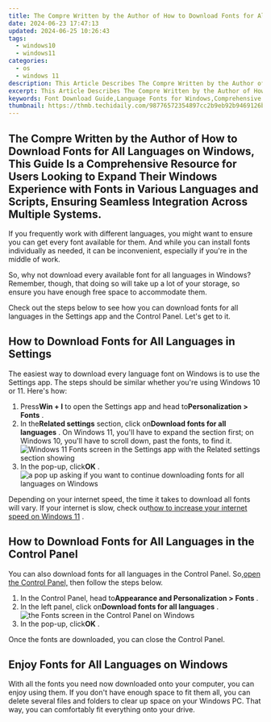 ```yaml
---
title: The Compre Written by the Author of How to Download Fonts for All Languages on Windows, This Guide Is a Comprehensive Resource for Users Looking to Expand Their Windows Experience with Fonts in Various Languages and Scripts, Ensuring Seamless Integration Across Multiple Systems.
date: 2024-06-23 17:47:13
updated: 2024-06-25 10:26:43
tags:
  - windows10
  - windows11
categories:
  - os
  - windows 11
description: This Article Describes The Compre Written by the Author of How to Download Fonts for All Languages on Windows, This Guide Is a Comprehensive Resource for Users Looking to Expand Their Windows Experience with Fonts in Various Languages and Scripts, Ensuring Seamless Integration Across Multiple Systems.
excerpt: This Article Describes The Compre Written by the Author of How to Download Fonts for All Languages on Windows, This Guide Is a Comprehensive Resource for Users Looking to Expand Their Windows Experience with Fonts in Various Languages and Scripts, Ensuring Seamless Integration Across Multiple Systems.
keywords: Font Download Guide,Language Fonts for Windows,Comprehensive Font Resources,Expand Windows Language Support,Scripts in Windows Fonts,Integrated Font Systems,Multilingual Font Experience
thumbnail: https://thmb.techidaily.com/98776572354897cc2b9eb92b9469126b6b1576e9ed20c23d2405392dbcb37fbd.jpg
---
```


## The Compre Written by the Author of How to Download Fonts for All Languages on Windows, This Guide Is a Comprehensive Resource for Users Looking to Expand Their Windows Experience with Fonts in Various Languages and Scripts, Ensuring Seamless Integration Across Multiple Systems.

 If you frequently work with different languages, you might want to ensure you can get every font available for them. And while you can install fonts individually as needed, it can be inconvenient, especially if you're in the middle of work.

 So, why not download every available font for all languages in Windows? Remember, though, that doing so will take up a lot of your storage, so ensure you have enough free space to accommodate them.

 Check out the steps below to see how you can download fonts for all languages in the Settings app and the Control Panel. Let's get to it.

##  How to Download Fonts for All Languages in Settings

 The easiest way to download every language font on Windows is to use the Settings app. The steps should be similar whether you're using Windows 10 or 11\. Here's how:

1. Press**Win + I** to open the Settings app and head to**Personalization > Fonts** .
2. In the**Related settings** section, click on**Download fonts for all languages** . On Windows 11, you'll have to expand the section first; on Windows 10, you'll have to scroll down, past the fonts, to find it.  
![Windows 11 Fonts screen in the Settings app with the Related settings section showing](https://static1.makeuseofimages.com/wordpress/wp-content/uploads/2023/03/windows-11-personalization-fonts-related-settings.jpg)
3. In the pop-up, click**OK** .  
![a pop up asking if you want to continue downloading fonts for all languages on Windows](https://static1.makeuseofimages.com/wordpress/wp-content/uploads/2023/03/popup-donwnload-all-fonts-windows-11.jpg)

 Depending on your internet speed, the time it takes to download all fonts will vary. If your internet is slow, check out[how to increase your internet speed on Windows 11](https://www.makeuseof.com/windows-11-increase-internet-speed/) .

##  How to Download Fonts for All Languages in the Control Panel

 You can also download fonts for all languages in the Control Panel. So,[open the Control Panel,](https://www.makeuseof.com/windows-open-control-panel/) then follow the steps below.

1. In the Control Panel, head to**Appearance and Personalization > Fonts** .
2. In the left panel, click on**Download fonts for all languages** .  
![the Fonts screen in the Control Panel on Windows](https://static1.makeuseofimages.com/wordpress/wp-content/uploads/2023/03/fonts-control-panel-windows.jpg)
3. In the pop-up, click**OK** .

Once the fonts are downloaded, you can close the Control Panel.

##  Enjoy Fonts for All Languages on Windows

 With all the fonts you need now downloaded onto your computer, you can enjoy using them. If you don't have enough space to fit them all, you can delete several files and folders to clear up space on your Windows PC. That way, you can comfortably fit everything onto your drive.

<ins class="adsbygoogle"
     style="display:block"
     data-ad-format="autorelaxed"
     data-ad-client="ca-pub-7571918770474297"
     data-ad-slot="1223367746"></ins>



<ins class="adsbygoogle"
     style="display:block"
     data-ad-client="ca-pub-7571918770474297"
     data-ad-slot="8358498916"
     data-ad-format="auto"
     data-full-width-responsive="true"></ins>
